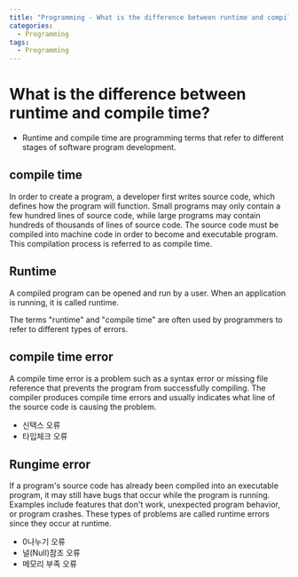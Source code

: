 ```yaml
---
title: "Programming - What is the difference between runtime and compile time?"
categories:
  - Programming
tags:
  - Programming
---
```



# What is the difference between runtime and compile time?
- Runtime and compile time are programming terms that refer to different stages of software program development. 

## compile time
In order to create a program, a developer first writes source code, which defines how the program will function. Small programs may only contain a few hundred lines of source code, while large programs may contain hundreds of thousands of lines of source code. The source code must be compiled into machine code in order to become and executable program. This compilation process is referred to as compile time.

## Runtime
A compiled program can be opened and run by a user. When an application is running, it is called runtime.

The terms "runtime" and "compile time" are often used by programmers to refer to different types of errors.

## compile time error
A compile time error is a problem such as a syntax error or missing file reference that prevents the program from successfully compiling. The compiler produces compile time errors and usually indicates what line of the source code is causing the problem.

- 신택스 오류
- 타입체크 오류

## Rungime error
If a program's source code has already been compiled into an executable program, it may still have bugs that occur while the program is running. Examples include features that don't work, unexpected program behavior, or program crashes. These types of problems are called runtime errors since they occur at runtime.

- 0나누기 오류
- 널(Null)참조 오류
- 메모리 부족 오류

